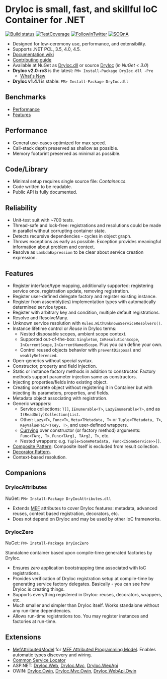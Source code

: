 DryIoc is small, fast, and skillful IoC Container for .NET
==========================================================

[![Build status](https://ci.appveyor.com/api/projects/status/te0oktwwf7xx5e3k/branch/dev)](https://ci.appveyor.com/project/MaksimVolkau/dryioc-426/branch/dev)
[![TestCoverage](http://dadhi.bitbucket.org/dryioc-coverage/badge_combined.svg)](http://dadhi.bitbucket.org/dryioc-coverage)
[![FollowInTwitter](https://img.shields.io/badge/Follow-%40DryIoc-blue.svg)](https://twitter.com/DryIoc) 
[![SOQnA](https://img.shields.io/badge/StackOverflow-QnA-green.svg)](http://stackoverflow.com/questions/tagged/dryioc)

[Autofac]: https://code.google.com/p/autofac/
[MEF]: http://mef.codeplex.com/
[DryIoc]: https://www.nuget.org/packages/DryIoc/
[DryIoc.MefAttributedModel]: https://www.nuget.org/packages/DryIoc.MefAttributedModel/
[DryIoc.dll]: https://www.nuget.org/packages/DryIoc.dll/
[DryIoc.MefAttributedModel.dll]: https://www.nuget.org/packages/DryIoc.MefAttributedModel.dll/
[WikiHome]: https://bitbucket.org/dadhi/dryioc/wiki/Home
[MefAttributedModel]: https://bitbucket.org/dadhi/dryioc/wiki/MefAttributedModel
[PCL]: http://msdn.microsoft.com/en-us/library/gg597391(v=vs.110).aspx
[v2.0]: https://bitbucket.org/dadhi/dryioc/wiki/Home

* Designed for low-ceremony use, performance, and extensibility.
* Supports .NET PCL, 3.5, 4.0, 4.5.
* [Documentation wiki][WikiHome]
* [Contributing guide](CONTRIBUTING.md)
* Available at NuGet as [DryIoc.dll] or source [DryIoc] (_in NuGet < 3.0_)
* __DryIoc v2.0-rc3__ is the latest: `PM> Install-Package DryIoc.dll -Pre`
    * [What's New](https://bitbucket.org/dadhi/dryioc/wiki/Home#markdown-header-latest-versions)
* __DryIoc v1.4.1__ is stable: `PM> Install-Package DryIoc.dll`

## Benchmarks
* [Performance](http://www.palmmedia.de/blog/2011/8/30/ioc-container-benchmark-performance-comparison)
* [Features](http://featuretests.apphb.com/DependencyInjection.html)

## Performance
* General use-cases optimized for max speed.
* Call-stack depth preserved as shallow as possible.
* Memory footprint preserved as minimal as possible.

## Code/Library
* Minimal setup requires single source file: *Container.cs*. 
* Code written to be readable.
* Public API is fully documented.

## Reliability
* Unit-test suit with ~700 tests.
* Thread-safe and lock-free: registrations and resolutions could be made in parallel without corrupting container state. 
* Detects recursive dependencies - cycles in object graph.
* Throws exceptions as early as possible. Exception provides meaningful information about problem and context.
* Resolve as `LambdaExpression` to be clear about service creation expression.

## Features

* Register interface/type mapping, additionally supported: registering service once, registration update, removing registration. 
* Register user-defined delegate factory and register existing instance.
* Register from assembly(ies) implementation types with automatically determined service types.
* Register with arbitrary key and condition, multiple default registrations.
* Resolve and ResolveMany. 
* Unknown service resolution with `Rules.WithUnknownServiceResolvers()`. 
* Instance lifetime control or *Reuse* in DryIoc terms:
    * Nested disposable scopes, ambient scope context.
    * Supported out-of-the-box: `Singleton`, `InResolutionScope`, `InCurrentScope`, `InCurrentNamedScope`. Plus you can define your own.
    * Control reused objects behavior with `preventDisposal` and `weaklyReferenced`.
* Open-generics without special syntax.
* Constructor, property and field injection.
* Static or instance factory methods in addition to constructor. Factory methods support parameter injection same as constructors.
* Injecting properties/fields into existing object.
* Creating concrete object without registering it in Container but with injecting its parameters, properties, and fields.
* Metadata object associating with registration.
* Generic wrappers:
    * Service collections: `T[]`, `IEnumerable<T>`, `LazyEnumerable<T>`, and as `I(ReadOnly)Collection|List`.
    * Other: `Lazy<T>`, `Func<T>`, `Meta<TMetadata, T>` or `Tuple<TMetadata, T>`, `KeyValuePair<TKey, T>`, and user-defined wrappers.
    * [Currying](http://en.wikipedia.org/wiki/Currying) over constructor (or factory method) arguments: `Func<TArg, T>`, `Func<TArg1, TArg2, T>`, etc.
    * Nested wrappers: e.g. `Tuple<SomeMetadata, Func<ISomeService>>[]`.
* [Composite Pattern](http://en.wikipedia.org/wiki/Composite_pattern): Composite itself is excluded from result collection.
* [Decorator Pattern](http://en.wikipedia.org/wiki/Decorator_pattern). 
* Context-based resolution.


## Companions

### __DryIocAttributes__

NuGet: `PM> Install-Package DryIocAttributes.dll`

- Extends [MEF](http://msdn.microsoft.com/en-us/library/ee155691(v=vs.110).aspx) attributes to cover DryIoc features: metadata, advanced reuses, context based registration, decorators, etc.
- Does not depend on DryIoc and may be used by other IoC frameworks. 


### DryIocZero

NuGet: `PM> Install-Package DryIocZero`

Standalone container based upon compile-time generated factories by DryIoc. 

- Ensures _zero_ application bootstrapping time associated with IoC registrations.
- Provides verification of DryIoc registration setup at compile-time by generating service factory delegates. Basically - you can see how DryIoc is creating things.
- Supports everything registered in DryIoc: reuses, decorators, wrappers, etc.
- Much smaller and simpler than DryIoc itself. Works standalone without any run-time dependencies.
- Allows run-time registrations too. You may register instances and factories at run-time.


## Extensions

- [MefAttributedModel](https://bitbucket.org/dadhi/dryioc/wiki/Extensions/MefAttributedModel) for [MEF Attributed Programming Model](http://msdn.microsoft.com/en-us/library/ee155691(v=vs.110).aspx). Enables automatic types discovery and wiring.
- [Common Service Locator](https://commonservicelocator.codeplex.com/)
- ASP.NET: [DryIoc.Web](), [DryIoc.Mvc](), [DryIoc.WepApi]() 
- OWIN: [DryIoc.Owin](), [DryIoc.Mvc.Owin](), [DryIoc.WebApi.Owin]()
